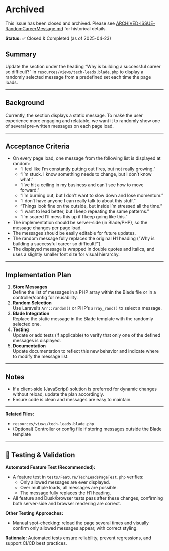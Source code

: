 # Archived

This issue has been closed and archived. Please see [ARCHIVED-ISSUE-RandomCareerMessage.md](ARCHIVED-ISSUE-RandomCareerMessage.md) for historical details.


**Status:** ✅ Closed & Completed (as of 2025-04-23)


## Summary
Update the section under the heading “Why is building a successful career so difficult?” in `resources/views/tech-leads.blade.php` to display a randomly selected message from a predefined set each time the page loads.

---

## Background
Currently, the section displays a static message. To make the user experience more engaging and relatable, we want it to randomly show one of several pre-written messages on each page load.

---

## Acceptance Criteria
- On every page load, one message from the following list is displayed at random:
    - “I feel like I’m constantly putting out fires, but not really growing.”
    - “I’m stuck. I know something needs to change, but I don’t know what.”
    - “I’ve hit a ceiling in my business and can’t see how to move forward.”
    - “I’m burning out, but I don’t want to slow down and lose momentum.”
    - “I don’t have anyone I can really talk to about this stuff.”
    - “Things look fine on the outside, but inside I’m stressed all the time.”
    - “I want to lead better, but I keep repeating the same patterns.”
    - “I’m scared I’ll mess this up if I keep going like this.”
- The implementation should be server-side (in Blade/PHP), so the message changes per page load.
- The messages should be easily editable for future updates.
- The random message fully replaces the original H1 heading ("Why is building a successful career so difficult?").
- The displayed message is wrapped in double quotes and italics, and uses a slightly smaller font size for visual hierarchy.

---

## Implementation Plan
1. **Store Messages**  
   Define the list of messages in a PHP array within the Blade file or in a controller/config for reusability.
2. **Random Selection**  
   Use Laravel’s `Arr::random()` or PHP’s `array_rand()` to select a message.
3. **Blade Integration**  
   Replace the static message in the Blade template with the randomly selected one.
4. **Testing**  
   Update or add tests (if applicable) to verify that only one of the defined messages is displayed.
5. **Documentation**  
   Update documentation to reflect this new behavior and indicate where to modify the message list.

---

## Notes
- If a client-side (JavaScript) solution is preferred for dynamic changes without reload, update the plan accordingly.
- Ensure code is clean and messages are easy to maintain.

---

**Related Files:**  
- `resources/views/tech-leads.blade.php`  
- (Optional) Controller or config file if storing messages outside the Blade template

---

## 🧪 Testing & Validation

**Automated Feature Test (Recommended):**
- A feature test in `tests/Feature/TechLeadsPageTest.php` verifies:
  - Only allowed messages are ever displayed.
  - Over multiple loads, all messages are possible.
  - The message fully replaces the H1 heading.
- All feature and Dusk/browser tests pass after these changes, confirming both server-side and browser rendering are correct.

**Other Testing Approaches:**
- Manual spot-checking: reload the page several times and visually confirm only allowed messages appear, with correct styling.

**Rationale:**
Automated tests ensure reliability, prevent regressions, and support CI/CD best practices.
